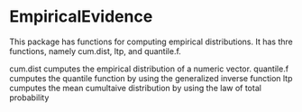 # EmpiricalEvidence
This package has functions for computing empirical distributions. It has thre functions, namely cum.dist, ltp, and quantile.f.

cum.dist cumputes the empirical distribution of a numeric vector.
quantile.f cumputes the quantile function by using the generalized inverse function
ltp cumputes the mean cumultaive distribution by using the law of total probability
